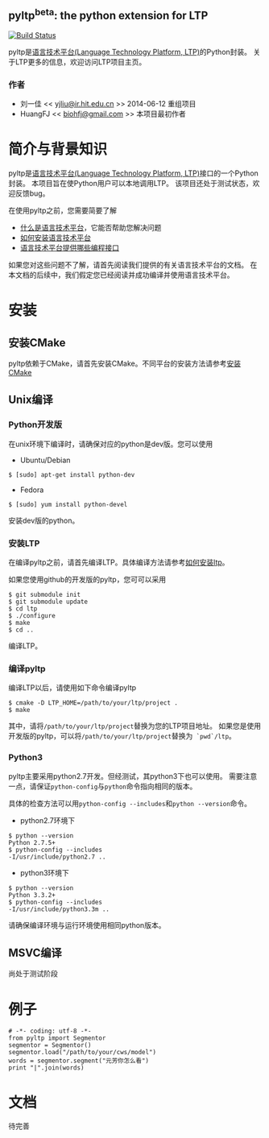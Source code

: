 pyltp<sup>beta</sup>: the python extension for LTP
----
[![Build Status](https://travis-ci.org/HIT-SCIR/pyltp.svg?branch=master)](https://travis-ci.org/HIT-SCIR/pyltp)

pyltp是[语言技术平台(Language Technology Platform, LTP)](https://github.com/HIT-SCIR/ltp)的Python封装。 关于LTP更多的信息，欢迎访问LTP项目主页。

### 作者

* 刘一佳 << yjliu@ir.hit.edu.cn >> 2014-06-12 重组项目
* HuangFJ << biohfj@gmail.com >> 本项目最初作者

# 简介与背景知识

pyltp是[语言技术平台(Language Technology Platform, LTP)](https://github.com/HIT-SCIR/ltp)接口的一个Python封装。
本项目旨在使Python用户可以本地调用LTP。
该项目还处于测试状态，欢迎反馈bug。

在使用pyltp之前，您需要简要了解
* [什么是语言技术平台](https://github.com/HIT-SCIR/ltp/blob/master/doc/ltp-document-3.0.md#%E7%AE%80%E4%BB%8B)，它能否帮助您解决问题
* [如何安装语言技术平台](https://github.com/HIT-SCIR/ltp/blob/master/doc/ltp-document-3.0.md#%E5%A6%82%E4%BD%95%E5%AE%89%E8%A3%85ltp)
* [语言技术平台提供哪些编程接口](https://github.com/HIT-SCIR/ltp/blob/master/doc/ltp-document-3.0.md#%E7%BC%96%E7%A8%8B%E6%8E%A5%E5%8F%A3)

如果您对这些问题不了解，请首先阅读我们提供的有关语言技术平台的文档。
在本文档的后续中，我们假定您已经阅读并成功编译并使用语言技术平台。

# 安装

## 安装CMake

pyltp依赖于CMake，请首先安装CMake。不同平台的安装方法请参考[安装CMake](https://github.com/HIT-SCIR/ltp/blob/master/doc/ltp-document-3.0.md#%E5%AE%89%E8%A3%85cmake)

## Unix编译

### Python开发版

在unix环境下编译时，请确保对应的python是dev版。您可以使用

* Ubuntu/Debian
```
$ [sudo] apt-get install python-dev
```
* Fedora
```
$ [sudo] yum install python-devel
```
安装dev版的python。

### 安装LTP

在编译pyltp之前，请首先编译LTP。具体编译方法请参考[如何安装ltp](https://github.com/HIT-SCIR/ltp/blob/master/doc/ltp-document-3.0.md#%E5%A6%82%E4%BD%95%E5%AE%89%E8%A3%85ltp)。

如果您使用github的开发版的pyltp，您可可以采用

```
$ git submodule init
$ git submodule update
$ cd ltp
$ ./configure
$ make
$ cd ..
```

编译LTP。

### 编译pyltp

编译LTP以后，请使用如下命令编译pyltp

```
$ cmake -D LTP_HOME=/path/to/your/ltp/project .
$ make
```

其中，请将`/path/to/your/ltp/project`替换为您的LTP项目地址。
如果您是使用开发版的pyltp，可以将`/path/to/your/ltp/project`替换为`` `pwd`/ltp``。

### Python3

pyltp主要采用python2.7开发。但经测试，其python3下也可以使用。
需要注意一点，请保证`python-config`与`python`命令指向相同的版本。

具体的检查方法可以用`python-config --includes`和`python --version`命令。

* python2.7环境下

```
$ python --version
Python 2.7.5+
$ python-config --includes
-I/usr/include/python2.7 ..
```

* python3环境下
```
$ python --version
Python 3.3.2+
$ python-config --includes
-I/usr/include/python3.3m ..
```

请确保编译环境与运行环境使用相同python版本。

## MSVC编译

尚处于测试阶段


# 例子

```
# -*- coding: utf-8 -*-
from pyltp import Segmentor
segmentor = Segmentor()
segmentor.load("/path/to/your/cws/model")
words = segmentor.segment("元芳你怎么看")
print "|".join(words)
```

# 文档

待完善
